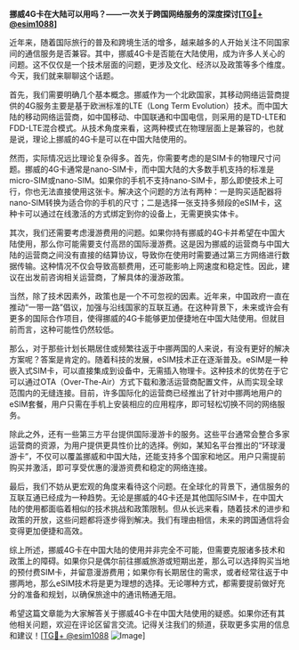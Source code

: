 **挪威4G卡在大陆可以用吗？——一次关于跨国网络服务的深度探讨[[TG💪+ @esim1088](https://t.me/s/esim1088)]**

近年来，随着国际旅行的普及和跨境生活的增多，越来越多的人开始关注不同国家间的通信服务是否兼容。其中，挪威4G卡是否能在大陆使用，成为许多人关心的问题。这不仅仅是一个技术层面的问题，更涉及文化、经济以及政策等多个维度。今天，我们就来聊聊这个话题。

首先，我们需要明确几个基本概念。挪威作为一个北欧国家，其移动网络运营商提供的4G服务主要是基于欧洲标准的LTE（Long Term Evolution）技术。而中国大陆的移动网络运营商，如中国移动、中国联通和中国电信，则采用的是TD-LTE和FDD-LTE混合模式。从技术角度来看，这两种模式在物理层面上是兼容的，也就是说，理论上挪威的4G卡是可以在中国大陆使用的。

然而，实际情况远比理论复杂得多。首先，你需要考虑的是SIM卡的物理尺寸问题。挪威的4G卡通常是nano-SIM卡，而中国大陆的大多数手机支持的标准是micro-SIM或nano-SIM。如果你的手机不支持nano-SIM卡，那么即使技术上可行，你也无法直接使用这张卡。解决这个问题的方法有两种：一是购买适配器将nano-SIM转换为适合你的手机的尺寸；二是选择一张支持多频段的eSIM卡，这种卡可以通过在线激活的方式绑定到你的设备上，无需更换实体卡。

其次，我们还需要考虑漫游费用的问题。如果你持有挪威的4G卡并希望在中国大陆使用，那么你可能需要支付高昂的国际漫游费。这是因为挪威的运营商与中国大陆的运营商之间没有直接的结算协议，导致你在使用时需要通过第三方网络进行数据传输。这种情况不仅会导致高额费用，还可能影响上网速度和稳定性。因此，建议在出发前咨询相关运营商，了解具体的漫游政策。

当然，除了技术因素外，政策也是一个不可忽视的因素。近年来，中国政府一直在推动“一带一路”倡议，加强与沿线国家的互联互通。在这种背景下，未来或许会有更多的国际合作项目，使得挪威的4G卡能够更加便捷地在中国大陆使用。但就目前而言，这种可能性仍然较低。

那么，对于那些计划长期居住或频繁往返于中挪两国的人来说，有没有更好的解决方案呢？答案是肯定的。随着科技的发展，eSIM技术正在逐渐普及。eSIM是一种嵌入式SIM卡，可以直接集成到设备中，无需插入物理卡。这种技术的优势在于它可以通过OTA（Over-The-Air）方式下载和激活运营商配置文件，从而实现全球范围内的无缝连接。目前，许多国际化的运营商已经推出了针对中挪两地用户的eSIM套餐，用户只需在手机上安装相应的应用程序，即可轻松切换不同的网络服务。

除此之外，还有一些第三方平台提供国际漫游卡的服务。这些平台通常会整合多家运营商的资源，为用户提供更具性价比的选择。例如，某知名平台推出的“环球漫游卡”，不仅可以覆盖挪威和中国大陆，还能支持多个国家和地区。用户只需提前购买并激活，即可享受优惠的漫游资费和稳定的网络连接。

最后，我们不妨从更宏观的角度来看待这个问题。在全球化的背景下，通信服务的互联互通已经成为一种趋势。无论是挪威的4G卡还是其他国际SIM卡，在中国大陆的使用都面临着相似的技术挑战和政策限制。但从长远来看，随着技术的进步和政策的开放，这些问题都将逐步得到解决。我们有理由相信，未来的跨国通信将会变得更加便捷和高效。

综上所述，挪威4G卡在中国大陆的使用并非完全不可能，但需要克服诸多技术和政策上的障碍。如果你只是偶尔前往挪威旅游或短期出差，那么可以选择购买当地的预付费SIM卡，并留意漫游费用；如果你有长期居住的需求，或者经常往返于中挪两地，那么eSIM技术将是更为理想的选择。无论哪种方式，都需要提前做好充分的准备和规划，以确保旅途中的通讯畅通无阻。

希望这篇文章能为大家解答关于挪威4G卡在中国大陆使用的疑惑。如果你还有其他相关问题，欢迎在评论区留言交流。记得关注我们的频道，获取更多实用的信息和建议！[[TG💪+ @esim1088](https://t.me/s/esim1088) ![Image](https://i.postimg.cc/4NQfJmqS/Snipaste-2025-05-13-00-14-12.png)]